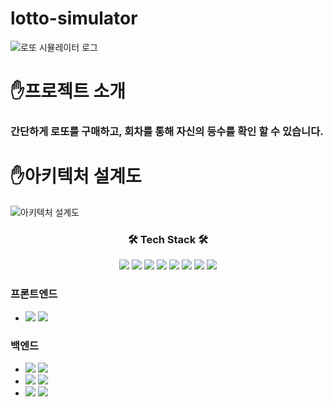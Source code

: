 # lotto-simulator
![로또 시뮬레이터 로그](https://user-images.githubusercontent.com/96179069/206896075-23157209-30c6-45bf-8f8a-e908ccd5ec7c.png)

# ✋프로젝트 소개
### 간단하게 로또를 구매하고, 회차를 통해 자신의 등수를 확인 할 수 있습니다.

# ✋아키텍처 설계도
![아키텍처 설계도](https://user-images.githubusercontent.com/96179069/206906499-c58982b5-5106-4f53-a5eb-96f888d64d2e.png)

<div align=center>
  <h3 align="center"><b>🛠 Tech Stack 🛠</b></h3>
<p>
<img src="https://img.shields.io/badge/Java-007396?style=for-the-badge&logo=Java&logoColor=white" />
<img src="https://img.shields.io/badge/Spring-6DB33F?style=for-the-badge&logo=Spring&logoColor=white" />
<img src="https://img.shields.io/badge/github-181717?style=for-the-badge&logo=github&logoColor=white">
<img src="https://img.shields.io/badge/linux-FCC624?style=for-the-badge&logo=linux&logoColor=black">
  <img src="https://img.shields.io/badge/Docker-2496ED?style=for-the-badge&logo=Docker&logoColor=white">
  <img src="https://camo.githubusercontent.com/c1fc168684171582321954905e8b9dc4f59810243ed85e645f3b7938ee3145cb/68747470733a2f2f696d672e736869656c64732e696f2f62616467652f6d7973716c2d3434373941313f7374796c653d666f722d7468652d6261646765266c6f676f3d6d7973716c266c6f676f436f6c6f723d7768697465">
  <img src="https://camo.githubusercontent.com/54a2f74f3cbb3cb810faa417fb9a56b4d947be01e868ab624b3f251a1062257b/68747470733a2f2f696d672e736869656c64732e696f2f62616467652f67697468756220616374696f6e732d3230383846463f7374796c653d666f722d7468652d6261646765266c6f676f3d67697468756220616374696f6e73266c6f676f436f6c6f723d7768697465">
  <img src="https://camo.githubusercontent.com/a831a652fb5370367ee71ae4255e39623b9edf7e60ffbcf7ba356b1d82a09538/68747470733a2f2f696d672e736869656c64732e696f2f62616467652f737072696e672064617461206a70612d4632384431413f7374796c653d666f722d7468652d6261646765266c6f676f3d737072696e67646174616a7061266c6f676f436f6c6f723d7768697465">
</p>
</div>

### 프론트엔드
 - <img src="https://img.shields.io/badge/조정민-609926?style=for-the-badge&logo=Spring&logoColor=white"/>  <a href="https://github.com/jossiya">
         <img src="https://img.shields.io/badge/jossiya_GitHub-609926?style=for-the-badge&logo=github&logoColor=white"/> </a>
         
### 백엔드

- <img src="https://img.shields.io/badge/조정민-609926?style=for-the-badge&logo=Spring&logoColor=white"/>  <a href="https://github.com/jossiya">
         <img src="https://img.shields.io/badge/jossiya_GitHub-609926?style=for-the-badge&logo=github&logoColor=white"/> </a>
- <img src="https://img.shields.io/badge/김동현-609926?style=for-the-badge&logo=Spring&logoColor=white"/>  <a href="https://github.com/kidonge">
         <img src="https://img.shields.io/badge/kidonge_Github-609926?style=for-the-badge&logo=github&logoColor=white"/> </a>
- <img src="https://img.shields.io/badge/강병욱-609926?style=for-the-badge&logo=Spring&logoColor=white"/>  <a href="https://github.com/mookid214">
         <img src="https://img.shields.io/badge/mookid214_Github-609926?style=for-the-badge&logo=github&logoColor=white"/> </a>
